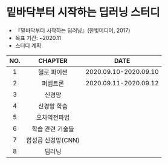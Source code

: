 # 밑바닥부터 시작하는 딥러닝 스터디
 
- 『밑바닥부터 시작하는 딥러닝』(한빛미디어, 2017)
- 목표 기간: ~2020.11
- 스터디 계획

|NO.|CHAPTER|DATE|
|:--:|:-------:|:---:|
|1|헬로 파이썬|2020.09.10-2020.09.10|
|2|퍼셉트론|2020.09.11-2020.09.12|
|3|신경망||
|4|신경망 학습||
|5|오차역전파법||
|6|학습 관련 기술들||
|7|합성곱 신경망(CNN)||
|8|딥러닝||
